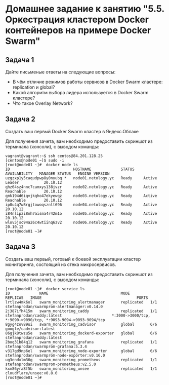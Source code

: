 # Домашнее задание к занятию "5.5. Оркестрация кластером Docker контейнеров на примере Docker Swarm"

## Задача 1

Дайте письменые ответы на следующие вопросы:

- В чём отличие режимов работы сервисов в Docker Swarm кластере: replication и global?
- Какой алгоритм выбора лидера используется в Docker Swarm кластере?
- Что такое Overlay Network?

## Задача 2

Создать ваш первый Docker Swarm кластер в Яндекс.Облаке

Для получения зачета, вам необходимо предоставить скриншот из терминала (консоли), с выводом команды:
```
vagrant@vagrant:~$ ssh centos@84.201.128.25
[centos@node01 ~]$ sudo -i
[root@node01 ~]#  docker node ls
ID                            HOSTNAME             STATUS    AVAILABILITY   MANAGER STATUS   ENGINE VERSION
uzgzxp1y5caqudpwp8y0nyubq *   node01.netology.yc   Ready     Active         Leader           20.10.12
qhz64sz4nnc7camxys138jvzr     node02.netology.yc   Ready     Active         Reachable        20.10.12
qmk194d6iqvjkqho47ekyewqz     node03.netology.yc   Ready     Active         Reachable        20.10.12
ip0u4q7w8rgjtowoqsznlt696     node04.netology.yc   Ready     Active                          20.10.12
i84nlipzi8nh7aisma4r42m1o     node05.netology.yc   Ready     Active                          20.10.12
wlov5jsc94a26c4wtiinq6zv2     node06.netology.yc   Ready     Active                          20.10.12
[root@node01 ~]#
```

## Задача 3

Создать ваш первый, готовый к боевой эксплуатации кластер мониторинга, состоящий из стека микросервисов.

Для получения зачета, вам необходимо предоставить скриншот из терминала (консоли), с выводом команды:
```
[root@node01 ~]#  docker service ls
ID             NAME                                MODE         REPLICAS   IMAGE                                          PORTS
lrtlzw4mk6ol   swarm_monitoring_alertmanager       replicated   1/1        stefanprodan/swarmprom-alertmanager:v0.14.0
2j387ifh415m   swarm_monitoring_caddy              replicated   1/1        stefanprodan/caddy:latest                      *:3000->3000/tcp, *:9090->9090/tcp, *:9093-9094->9093-9094/tcp
8gyg4zov89ui   swarm_monitoring_cadvisor           global       6/6        google/cadvisor:latest
86gjk8twzu5e   swarm_monitoring_dockerd-exporter   global       6/6        stefanprodan/caddy:latest
2boq31b84q12   swarm_monitoring_grafana            replicated   1/1        stefanprodan/swarmprom-grafana:5.3.4
v317gd9np6el   swarm_monitoring_node-exporter      global       6/6        stefanprodan/swarmprom-node-exporter:v0.16.0
ug3endxlm36g   swarm_monitoring_prometheus         replicated   1/1        stefanprodan/swarmprom-prometheus:v2.5.0
kxm86yra8f5b   swarm_monitoring_unsee              replicated   1/1        cloudflare/unsee:v0.8.0
[root@node01 ~]#
```
